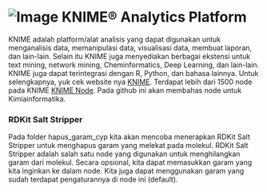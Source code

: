 # ![Image](https://encrypted-tbn0.gstatic.com/images?q=tbn%3AANd9GcQHfHlWF6LFio1Y69iJ5F9IVQo8nvqpprXguw&usqp=CAU) KNIME® Analytics Platform

KNIME adalah platform/alat analisis yang dapat digunakan untuk menganalisis data, memanipulasi data, visualisasi data, membuat laporan, dan lain-lain. Selain itu KNIME juga menyediakan berbagai ekstensi untuk text mining, network mining, Cheminformatics, Deep Learning, dan lain-lain. KNIME juga dapat terintegrasi dengan R, Python, dan bahasa lainnya. 
Untuk selengkapnya, yuk cek website nya [KNIME](https://www.knime.com/knime-analytics-platform).
Terdapat lebih dari 1500 node pada KNIME [KNIME Node](https://hub.knime.com/search?type=Node). Pada github ini akan membahas node untuk Kimiainformatika.


### RDKit Salt Stripper

Pada folder hapus_garam_cyp kita akan mencoba menerapkan RDKit Salt Stripper untuk menghapus garam yang melekat pada molekul. RDKit Salt Stripper adalah salah satu node yang digunakan untuk menghilangkan garam dari molekul. Secara opsional, kita dapat memasukkan garam yang kita inginkan ke dalam node. Kita juga dapat menggunakan garam yang sudah terdapat pengaturannya di node ini (default). 
